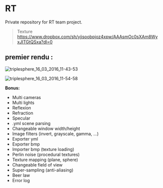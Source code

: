 # RT
Private repository for RT team project.
> Texture
> https://www.dropbox.com/sh/yjisoobpjoz4xpw/AAAsmOc0sXAm8WyxJITGtQSxa?dl=0

## premier rendu :
![triplesphere_16_03_2016_11-43-53](https://cloud.githubusercontent.com/assets/16072194/13810609/05266b5c-eb71-11e5-8a6e-4bbbc8681ec8.jpg)

![triplesphere_16_03_2016_11-54-58](https://cloud.githubusercontent.com/assets/16072194/13810249/24626856-eb6f-11e5-9ac9-75ad2f00ace6.jpg)

__Bonus:__
- Multi cameras
- Multi lights
- Reflexion
- Refraction
- Specular
- .yml scene parsing
- Changeable window width/height
- Image filters (invert, grayscale, gamma, ...)
- Exporter yml
- Exporter bmp
- Importer bmp (texture loading)
- Perlin noise (procedural textures)
- Texture mapping (plane, sphere)
- Changeable field of view
- Super-sampling (anti-aliasing)
- Beer law
- Error log
